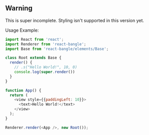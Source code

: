 ## Warning
This is super incomplete. Styling isn't supported in this version yet.


Usage Example:
```javascript
import React from 'react';
import Renderer from 'react-bangle';
import Base from 'react-bangle/elements/Base';

class Root extends Base {
  render() {
    // .s("Hello World!", 10, 0)
    console.log(super.render())
  }
}

function App() {
  return (
    <view style={{paddingLeft: 10}}>
      <text>Hello World!</text>
    </view>
  );
}

Renderer.render(<App />, new Root());
```
